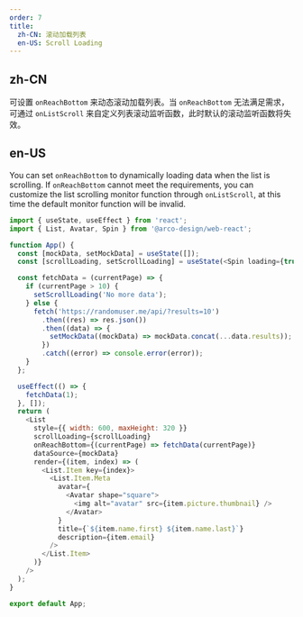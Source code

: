 ```yaml
---
order: 7
title:
  zh-CN: 滚动加载列表
  en-US: Scroll Loading
---
```


## zh-CN

可设置 `onReachBottom` 来动态滚动加载列表。当 `onReachBottom` 无法满足需求，可通过 `onListScroll` 来自定义列表滚动监听函数，此时默认的滚动监听函数将失效。

## en-US

You can set `onReachBottom` to dynamically loading data when the list is scrolling. If `onReachBottom` cannot meet the requirements, you can customize the list scrolling monitor function through `onListScroll`, at this time the default monitor function will be invalid.

```js
import { useState, useEffect } from 'react';
import { List, Avatar, Spin } from '@arco-design/web-react';

function App() {
  const [mockData, setMockData] = useState([]);
  const [scrollLoading, setScrollLoading] = useState(<Spin loading={true} />);

  const fetchData = (currentPage) => {
    if (currentPage > 10) {
      setScrollLoading('No more data');
    } else {
      fetch('https://randomuser.me/api/?results=10')
        .then((res) => res.json())
        .then((data) => {
          setMockData((mockData) => mockData.concat(...data.results));
        })
        .catch((error) => console.error(error));
    }
  };

  useEffect(() => {
    fetchData(1);
  }, []);
  return (
    <List
      style={{ width: 600, maxHeight: 320 }}
      scrollLoading={scrollLoading}
      onReachBottom={(currentPage) => fetchData(currentPage)}
      dataSource={mockData}
      render={(item, index) => (
        <List.Item key={index}>
          <List.Item.Meta
            avatar={
              <Avatar shape="square">
                <img alt="avatar" src={item.picture.thumbnail} />
              </Avatar>
            }
            title={`${item.name.first} ${item.name.last}`}
            description={item.email}
          />
        </List.Item>
      )}
    />
  );
}

export default App;
```
